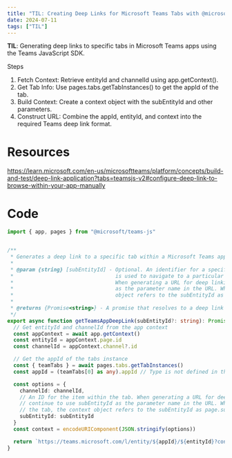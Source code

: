 ```yaml
---
title: "TIL: Creating Deep Links for Microsoft Teams Tabs with @microsoft/teams-js"
date: 2024-07-11
tags: ["TIL"]
---
```


**TIL**: Generating deep links to specific tabs in Microsoft Teams apps using the Teams JavaScript SDK.

Steps
1.	Fetch Context: Retrieve entityId and channelId using app.getContext().
2.	Get Tab Info: Use pages.tabs.getTabInstances() to get the appId of the tab.
3.	Build Context: Create a context object with the subEntityId and other parameters.
4.	Construct URL: Combine the appId, entityId, and context into the required Teams deep link format.

# Resources


https://learn.microsoft.com/en-us/microsoftteams/platform/concepts/build-and-test/deep-link-application?tabs=teamsjs-v2#configure-deep-link-to-browse-within-your-app-manually


# Code

```ts
import { app, pages } from "@microsoft/teams-js"


/**
 * Generates a deep link to a specific tab within a Microsoft Teams application.
 * 
 * @param {string} [subEntityId] - Optional. An identifier for a specific item within the tab. This
 *                                 is used to navigate to a particular content or page within the tab.
 *                                 When generating a URL for deep linking, continue to use subEntityId
 *                                 as the parameter name in the URL. When configuring the tab, the context
 *                                 object refers to the subEntityId as page.subPageId.
 * 
 * @returns {Promise<string>} - A promise that resolves to a deep link URL to the tab.
 */
export async function getTeamsAppDeepLink(subEntityId?: string): Promise<string> {
  // Get entityId and channelId from the app context
  const appContext = await app.getContext()
  const entityId = appContext.page.id
  const channelId = appContext.channel?.id

  // Get the appId of the tabs instance
  const { teamTabs } = await pages.tabs.getTabInstances()
  const appId = (teamTabs[0] as any).appId // Type is not defined in the SDK

  const options = {
    channelId: channelId,
    // An ID for the item within the tab. When generating a URL for deep linking,
    // continue to use subEntityId as the parameter name in the URL. When configuring
    // the tab, the context object refers to the subEntityId as page.subPageId.
    subEntityId: subEntityId
  }
  const context = encodeURIComponent(JSON.stringify(options))

  return `https://teams.microsoft.com/l/entity/${appId}/${entityId}?context=${context}`
}

```

